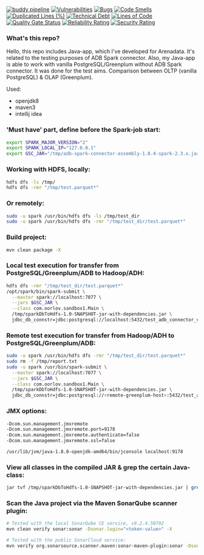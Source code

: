 [![buddy pipeline](https://app.buddy.works/arenadata/java-adb-spark-connector-testing/pipelines/pipeline/371901/badge.svg?token=2bd393abf1ea3194fcac11eac23a2a8542f94d803e41eded9f47128d20481a0f "buddy pipeline")](https://app.buddy.works/arenadata/java-adb-spark-connector-testing/pipelines/pipeline/371901) [![Vulnerabilities](https://sonarcloud.io/api/project_badges/measure?project=java-adb-spark-connector-testing&metric=vulnerabilities)](https://sonarcloud.io/summary/new_code?id=java-adb-spark-connector-testing) [![Bugs](https://sonarcloud.io/api/project_badges/measure?project=java-adb-spark-connector-testing&metric=bugs)](https://sonarcloud.io/summary/new_code?id=java-adb-spark-connector-testing) [![Code Smells](https://sonarcloud.io/api/project_badges/measure?project=java-adb-spark-connector-testing&metric=code_smells)](https://sonarcloud.io/summary/new_code?id=java-adb-spark-connector-testing) [![Duplicated Lines (%)](https://sonarcloud.io/api/project_badges/measure?project=java-adb-spark-connector-testing&metric=duplicated_lines_density)](https://sonarcloud.io/summary/new_code?id=java-adb-spark-connector-testing) [![Technical Debt](https://sonarcloud.io/api/project_badges/measure?project=java-adb-spark-connector-testing&metric=sqale_index)](https://sonarcloud.io/summary/new_code?id=java-adb-spark-connector-testing) [![Lines of Code](https://sonarcloud.io/api/project_badges/measure?project=java-adb-spark-connector-testing&metric=ncloc)](https://sonarcloud.io/summary/new_code?id=java-adb-spark-connector-testing) [![Quality Gate Status](https://sonarcloud.io/api/project_badges/measure?project=java-adb-spark-connector-testing&metric=alert_status)](https://sonarcloud.io/summary/new_code?id=java-adb-spark-connector-testing) [![Reliability Rating](https://sonarcloud.io/api/project_badges/measure?project=java-adb-spark-connector-testing&metric=reliability_rating)](https://sonarcloud.io/summary/new_code?id=java-adb-spark-connector-testing) [![Security Rating](https://sonarcloud.io/api/project_badges/measure?project=java-adb-spark-connector-testing&metric=security_rating)](https://sonarcloud.io/summary/new_code?id=java-adb-spark-connector-testing)

### What's this repo?

Hello, this repo includes Java-app, which I've developed for Arenadata.
It's related to the testing purposes of ADB Spark connector.
Also, my Java-app is able to work with vanilla PostgreSQL/Greenplum without ADB Spark connector.
It was done for the test aims. Comparison between OLTP (vanilla PostgreSQL) & OLAP (Greenplum).

Used:
- openjdk8
- maven3
- intellij idea

### 'Must have' part, define before the Spark-job start:

```bash
export SPARK_MAJOR_VERSION="2"
export SPARK_LOCAL_IP="127.0.0.1"
export GSC_JAR="/tmp/adb-spark-connector-assembly-1.0.4-spark-2.3.x.jar"
```

### Working with HDFS, locally:
```bash
hdfs dfs -ls /tmp/
hdfs dfs -rmr "/tmp/test.parquet*"
```

### Or remotely:
```bash
sudo -u spark /usr/bin/hdfs dfs -ls /tmp/test_dir
sudo -u spark /usr/bin/hdfs dfs -rmr "/tmp/test_dir/test.parquet*"
```

### Build project:
```bash
mvn clean package -X
```

### Local test execution for transfer from PostgreSQL/Greenplum/ADB to Hadoop/ADH:
```bash
hdfs dfs -rmr "/tmp/test_dir/test.parquet*"
/opt/spark/bin/spark-submit \
  --master spark://localhost:7077 \
  --jars $GSC_JAR \
  --class com.oorlov.sandbox1.Main \
  /tmp/sparkDbToHdfs-1.0-SNAPSHOT-jar-with-dependencies.jar \
  jdbc_db_connstr=jdbc:postgresql://localhost:5432/test_adb_connector_v1 db_user=<user> db_pwd=<pwd> db_test_schema=public db_import_table=test_table db_export_table=export_test_table db_count_alias=total_count db_driver=org.postgresql.Driver hdfs_host=hdfs://localhost:9000 hdfs_input_path=/tmp/test_dir hdfs_output_path=/tmp/test_dir/test.parquet tool_action=fromhdfstordbms spark_app_name=DbToHdfsTransfers slice_delta_value=500 spark_master_host=local[*]
```

### Remote test execution for transfer from Hadoop/ADH to PostgreSQL/Greenplum/ADB:
```bash
sudo -u spark /usr/bin/hdfs dfs -rmr "/tmp/test_dir/test.parquet*"
sudo rm -f /tmp/report.txt
sudo -u spark /usr/bin/spark-submit \
  --master spark://localhost:7077 \
  --jars $GSC_JAR \
  --class com.oorlov.sandbox1.Main \
  /tmp/sparkDbToHdfs-1.0-SNAPSHOT-jar-with-dependencies.jar \
  jdbc_db_connstr=jdbc:postgresql://<remote-greenplum-host>:5432/test_adb_connector_v1 db_user=<user> db_pwd=<pwd> db_test_schema=public db_import_table=test_table db_export_table=export_test_table db_count_alias=total_count db_driver=org.postgresql.Driver use_adb_connector=true hdfs_host=hdfs://localhost:9000 hdfs_input_path=/tmp/test_dir hdfs_output_path=/tmp/test_dir/test.parquet tool_action=fromhdfstordbms spark_app_name=DbToHdfsTransfers slice_delta_value=25000 spark_master_host=local[*]
```

### JMX options:
```bash
-Dcom.sun.management.jmxremote
-Dcom.sun.management.jmxremote.port=9178
-Dcom.sun.management.jmxremote.authenticate=false
-Dcom.sun.management.jmxremote.ssl=false

/usr/lib/jvm/java-1.8.0-openjdk-amd64/bin/jconsole localhost:9178
```

### View all classes in the compiled JAR & grep the certain Java-class:
```bash
jar tvf /tmp/sparkDbToHdfs-1.0-SNAPSHOT-jar-with-dependencies.jar | grep -in "oorlov"
```

### Scan the Java project via the Maven SonarQube scanner plugin:
```bash
# Tested with the local SonarQube CE service, v9.2.4.50792
mvn clean verify sonar:sonar -Dsonar.login="<token-value>" -X

# Tested with the public SonarCloud service:
mvn verify org.sonarsource.scanner.maven:sonar-maven-plugin:sonar -Dsonar.projectKey=java-adb-spark-connector-testing
```
